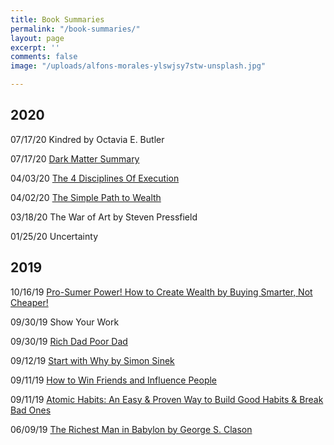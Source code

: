 ```yaml
---
title: Book Summaries
permalink: "/book-summaries/"
layout: page
excerpt: ''
comments: false
image: "/uploads/alfons-morales-ylswjsy7stw-unsplash.jpg"

---
```

## 2020

07/17/20 Kindred by Octavia E. Butler

07/17/20 [Dark Matter Summary](/book-summaries/dark-matter-summary "Dark Matter")

04/03/20 [The 4 Disciplines Of Execution](/book-summaries/the-4-disciplines-of-execution/ "The 4 Disciplines Of Execution")

04/02/20 [The Simple Path to Wealth](/book-summaries/personal-finance/the-simple-path-to-wealth/ "The Simple Path to Wealth")

03/18/20 The War of Art by Steven Pressfield

01/25/20 Uncertainty

## 2019

10/16/19 [Pro-Sumer Power! How to Create Wealth by Buying Smarter, Not Cheaper!](/book-summaries/business/prosumer-power-by-dr-bill-quain-book/)

09/30/19 Show Your Work

09/30/19 [Rich Dad Poor Dad](/book-summaries/personal-finance/rich-dad-poor-dad/ "Rich Dad Poor Dad")

09/12/19 [Start with Why by Simon Sinek](/book-summaries/business/start-with-why/ "Start with Why by Simon Sinek")

09/11/19 [How to Win Friends and Influence People](/book-summaries/self-help/how-to-win-friends-and-influence-people/ "How to Win Friends and Influence People")

09/11/19 [Atomic Habits: An Easy & Proven Way to Build Good Habits & Break Bad Ones](/book-summaries/atomic-habits-by-james-clear/ "Atomic Habits")

06/09/19 [The Richest Man in Babylon by George S. Clason](/book-summaries/the-richest-man-in-babylon/ "The Richest Man in Babylon by George S. Clason")